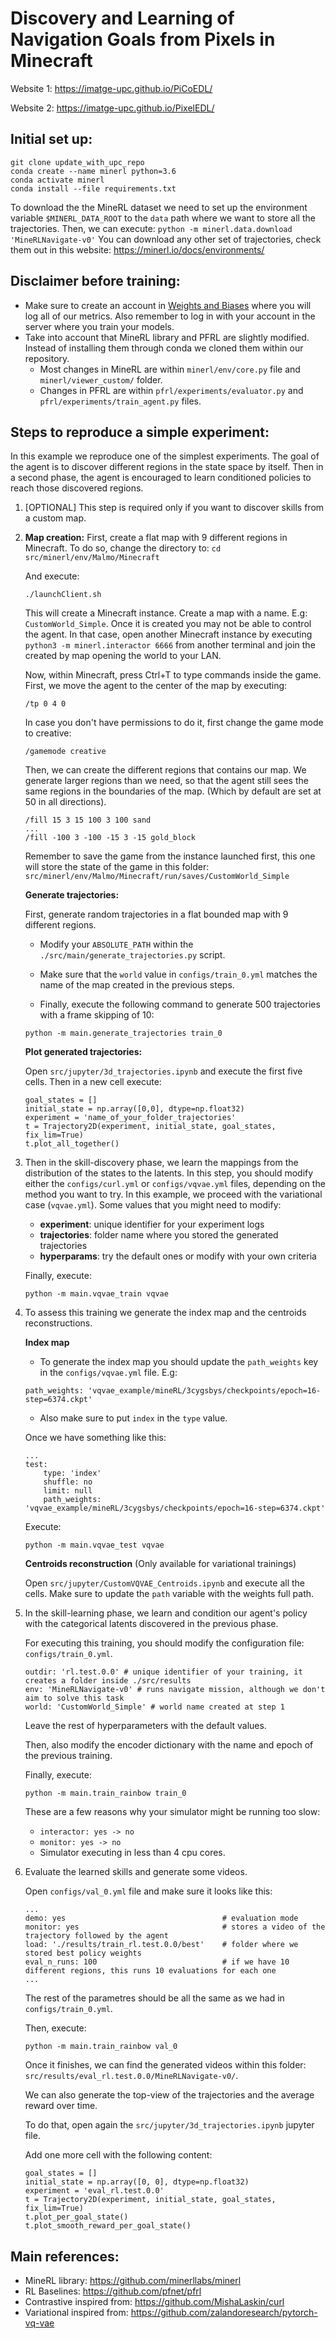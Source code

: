 # Discovery and Learning of Navigation Goals from Pixels in Minecraft

Website 1: https://imatge-upc.github.io/PiCoEDL/

Website 2: https://imatge-upc.github.io/PixelEDL/

## Initial set up:

```
git clone update_with_upc_repo
conda create --name minerl python=3.6
conda activate minerl
conda install --file requirements.txt
```

To download the the MineRL dataset we need to set up the environment variable `$MINERL_DATA_ROOT` to the `data` path where we want to store all the trajectories.
Then, we can execute:
`python -m minerl.data.download 'MineRLNavigate-v0'`
You can download any other set of trajectories, check them out in this website: https://minerl.io/docs/environments/

## Disclaimer before training:

* Make sure to create an account in [Weights and Biases](https://wandb.ai/home) where you will log all of our metrics. Also remember to log in with your account in the server where you train your models.
* Take into account that MineRL library and PFRL are slightly modified. Instead of installing them through conda we cloned them within our repository. 
  - Most changes in MineRL are within `minerl/env/core.py` file and `minerl/viewer_custom/` folder. 
  - Changes in PFRL are within `pfrl/experiments/evaluator.py` and `pfrl/experiments/train_agent.py` files.



## Steps to reproduce a simple experiment:
In this example we reproduce one of the simplest experiments. The goal of the agent is to discover different regions in the state space by itself. Then in a second phase, the agent is encouraged to learn conditioned policies to reach those discovered regions.
1. [OPTIONAL] This step is required only if you want to discover skills from a custom map. 
2. 
    **Map creation:**
    First, create a flat map with 9 different regions in Minecraft. To do so, change the directory to:
    `cd src/minerl/env/Malmo/Minecraft`
    
    And execute:
    
    `./launchClient.sh`
    
    This will create a Minecraft instance. Create a map with a name. E.g: `CustomWorld_Simple`. Once it is created you may not be able to control the agent. In that case, open another Minecraft instance by executing `python3 -m minerl.interactor 6666` from another terminal and join the created by map opening the world to your LAN.
    
    Now, within Minecraft, press Ctrl+T to type commands inside the game. First, we move the agent to the center of the map by executing:
    
    `/tp 0 4 0`
    
    In case you don't have permissions to do it, first change the game mode to creative:
    
    `/gamemode creative`
    
    Then, we can create the different regions that contains our map. We generate larger regions than we need, so that the agent still sees the same regions in the boundaries of the map. (Which by default are set at 50 in all directions).
    ```
    /fill 15 3 15 100 3 100 sand
    ...
    /fill -100 3 -100 -15 3 -15 gold_block
    ```
    
    Remember to save the game from the instance launched first, this one will store the state of the game in this folder: `src/minerl/env/Malmo/Minecraft/run/saves/CustomWorld_Simple`
    
    **Generate trajectories:**
    
    First, generate random trajectories in a flat bounded map with 9 different regions. 
    
    - Modify your `ABSOLUTE_PATH` within the `./src/main/generate_trajectories.py` script. 
    
    - Make sure that the `world` value in `configs/train_0.yml` matches the name of the map created in the previous steps.
    
    - Finally, execute the following command to generate 500 trajectories with a frame skipping of 10:
    
    `python -m main.generate_trajectories train_0`

    **Plot generated trajectories:**
    
    Open `src/jupyter/3d_trajectories.ipynb` and execute the first five cells. Then in a new cell execute:
    ```
    goal_states = []
    initial_state = np.array([0,0], dtype=np.float32)
    experiment = 'name_of_your_folder_trajectories'
    t = Trajectory2D(experiment, initial_state, goal_states, fix_lim=True)
    t.plot_all_together()
    ```
2. Then in the skill-discovery phase, we learn the mappings from the distribution of the states to the latents.
In this step, you should modify either the `configs/curl.yml` or `configs/vqvae.yml` files, depending on the method you want to try. In this example, we proceed with the variational case (`vqvae.yml`). Some values that you might need to modify:
    - **experiment**: unique identifier for your experiment logs
    - **trajectories**: folder name where you stored the generated trajectories
    - **hyperparams**: try the default ones or modify with your own criteria

    Finally, execute:
    
    `python -m main.vqvae_train vqvae`
3. To assess this training we generate the index map and the centroids reconstructions.
    
    **Index map**
    
    - To generate the index map you should update the `path_weights` key in the `configs/vqvae.yml` file. E.g:
    
    `path_weights: 'vqvae_example/mineRL/3cygsbys/checkpoints/epoch=16-step=6374.ckpt'`
    
    - Also make sure to put `index` in the `type` value.

    Once we have something like this:
    ```
    ...
    test:
        type: 'index'
        shuffle: no
        limit: null
        path_weights: 'vqvae_example/mineRL/3cygsbys/checkpoints/epoch=16-step=6374.ckpt'
    ```
    Execute:
    
    `python -m main.vqvae_test vqvae`
    
    **Centroids reconstruction** (Only available for variational trainings)
    
    Open `src/jupyter/CustomVQVAE_Centroids.ipynb` and execute all the cells. Make sure to update the `path` variable with the weights full path.
    
4. In the skill-learning phase, we learn and condition our agent's policy with the categorical latents discovered in the previous phase.
    
    For executing this training, you should modify the configuration file: `configs/train_0.yml`.
    ```
    outdir: 'rl.test.0.0' # unique identifier of your training, it creates a folder inside ./src/results
    env: 'MineRLNavigate-v0' # runs navigate mission, although we don't aim to solve this task
    world: 'CustomWorld_Simple' # world name created at step 1
    ```
    Leave the rest of hyperparameters with the default values.
    
    Then, also modify the encoder dictionary with the name and epoch of the previous training.
    
    Finally, execute:
    
    `python -m main.train_rainbow train_0`
    
    
    These are a few reasons why your simulator might be running too slow:
    - `interactor: yes -> no`
    - `monitor: yes -> no`
    - Simulator executing in less than 4 cpu cores.
5. Evaluate the learned skills and generate some videos.
    
    Open `configs/val_0.yml` file and make sure it looks like this:
    ```
    ...
    demo: yes                                   # evaluation mode
    monitor: yes                                # stores a video of the trajectory followed by the agent
    load: './results/train_rl.test.0.0/best'    # folder where we stored best policy weights
    eval_n_runs: 100                            # if we have 10 different regions, this runs 10 evaluations for each one 
    ...
    ```
    The rest of the parametres should be all the same as we had in `configs/train_0.yml`.
    
    Then, execute:
    
    `python -m main.train_rainbow val_0`
    
    Once it finishes, we can find the generated videos within this folder: `src/results/eval_rl.test.0.0/MineRLNavigate-v0/`.
    
    We can also generate the top-view of the trajectories and the average reward over time.
    
    To do that, open again the `src/jupyter/3d_trajectories.ipynb` jupyter file.
    
    Add one more cell with the following content:
    ```
    goal_states = []
    initial_state = np.array([0, 0], dtype=np.float32)
    experiment = 'eval_rl.test.0.0'
    t = Trajectory2D(experiment, initial_state, goal_states, fix_lim=True)
    t.plot_per_goal_state()
    t.plot_smooth_reward_per_goal_state()
    ```

## Main references:
- MineRL library: https://github.com/minerllabs/minerl
- RL Baselines: https://github.com/pfnet/pfrl
- Contrastive inspired from: https://github.com/MishaLaskin/curl
- Variational inspired from: https://github.com/zalandoresearch/pytorch-vq-vae
